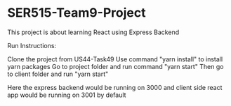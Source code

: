 # SER515-Team9-Project

This project is about learning React using Express Backend

Run Instructions:

Clone the project from US44-Task49
Use command "yarn install" to install yarn packages
Go to project folder and run command "yarn start"
Then go to client folder and run "yarn start"

Here the express backend would be running on 3000 and client side react app would be running on 3001 by default
